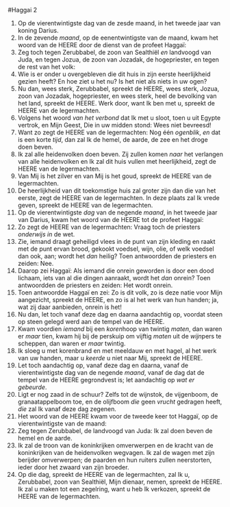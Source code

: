 #Haggai 2
1. Op de vierentwintigste dag van de zesde maand, in het tweede jaar van koning Darius.
2. In de zevende *maand*, op de eenentwintigste van de maand, kwam het woord van de HEERE door de dienst van de profeet Haggaï:
3. Zeg toch tegen Zerubbabel, de zoon van Sealthiël *en* landvoogd van Juda, en tegen Jozua, de zoon van Jozadak, de hogepriester, en tegen de rest van het volk: 
4. Wie is er onder u overgebleven die dit huis in zijn eerste heerlijkheid gezien heeft? En hoe ziet u het nu? Is het niet als niets in uw ogen? 
5. Nu dan, wees sterk, Zerubbabel, spreekt de HEERE, wees sterk, Jozua, zoon van Jozadak, hogepriester, en wees sterk, heel de bevolking van het land, spreekt de HEERE. Werk door, want Ik ben met u, spreekt de HEERE van de legermachten. 
6. Volgens het woord *van het verbond* dat Ik met u sloot, toen u uit Egypte vertrok, en Mijn Geest, Die in uw midden stond: Wees niet bevreesd! 
7. Want zo zegt de HEERE van de legermachten: Nog één *ogenblik*, *en* dat is een korte *tijd*, dan zal Ik de hemel, de aarde, de zee en het droge doen beven. 
8. Ik zal alle heidenvolken doen beven. Zij zullen komen *naar* het verlangen van alle heidenvolken en Ik zal dit huis vullen met heerlijkheid, zegt de HEERE van de legermachten. 
9. Van Mij is het zilver en van Mij is het goud, spreekt de HEERE van de legermachten. 
10. De heerlijkheid van dit toekomstige huis zal groter zijn dan die van het eerste, zegt de HEERE van de legermachten. In deze plaats zal Ik vrede geven, spreekt de HEERE van de legermachten.
11. Op de vierentwintigste *dag* van de negende *maand*, in het tweede jaar van Darius, kwam het woord van de HEERE tot de profeet Haggaï:
12. Zo zegt de HEERE van de legermachten: Vraag toch de priesters *onderwijs in* de wet.
13. Zie, iemand draagt geheiligd vlees in de punt van zijn kleding en raakt met de punt ervan brood, gekookt voedsel, wijn, olie, of welk voedsel dan ook, aan; wordt het *dan* heilig? Toen antwoordden de priesters en zeiden: Nee.
14. Daarop zei Haggaï: Als iemand die onrein geworden is door een dood lichaam, iets van al die dingen aanraakt, wordt het *dan* onrein? Toen antwoordden de priesters en zeiden: Het wordt onrein.
15. Toen antwoordde Haggaï en zei: Zo is dit volk, zo is deze natie voor Mijn aangezicht, spreekt de HEERE, en zo is al het werk van hun handen; ja, wat zij daar aanbieden, onrein is het! 
16. Nu dan, let toch vanaf deze dag en daarna aandachtig op, voordat steen op steen gelegd werd aan de tempel van de HEERE. 
17. Kwam voordien *iemand* bij een *koren*hoop van twintig *maten*, dan waren er *maar* tien, kwam hij bij de perskuip om vijftig *maten* uit de *wijn*pers te scheppen, dan waren er *maar* twintig. 
18. Ik sloeg u met korenbrand en met meeldauw en met hagel, al het werk van uw handen, maar u *keerde* u niet naar Mij, spreekt de HEERE. 
19. Let toch aandachtig op, vanaf deze dag en daarna, vanaf de vierentwintigste dag van de negende *maand*, vanaf de dag dat de tempel van de HEERE gegrondvest is; let aandachtig op *wat er gebeurde*. 
20. Ligt er nog zaad in de schuur? Zelfs tot de wijnstok, de vijgenboom, de granaatappelboom toe, en de olijfboom *die* geen *vrucht* gedragen heeft, *die* zal Ik vanaf deze dag zegenen.
21. Het woord van de HEERE kwam voor de tweede keer tot Haggaï, op de vierentwintigste van de maand:
22. Zeg tegen Zerubbabel, de landvoogd van Juda: Ik zal doen beven de hemel en de aarde. 
23. Ik zal de troon van de koninkrijken omverwerpen en de kracht van de koninkrijken van de heidenvolken wegvagen. Ik zal de wagen met zijn berijder omverwerpen; de paarden en hun ruiters zullen neerstorten, ieder door het zwaard van zijn broeder. 
24. Op die dag, spreekt de HEERE van de legermachten, zal Ik u, Zerubbabel, zoon van Sealthiël, Mijn dienaar, nemen, spreekt de HEERE. Ik zal u maken tot een zegelring, want u heb Ik verkozen, spreekt de HEERE van de legermachten.
